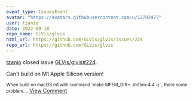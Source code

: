 ```yaml
---
event_type: IssuesEvent
avatar: "https://avatars.githubusercontent.com/u/1278247?"
user: tzanio
date: 2022-09-18
repo_name: GLVis/glvis
html_url: https://github.com/GLVis/glvis/issues/224
repo_url: https://github.com/GLVis/glvis
---
```


<a href='https://github.com/tzanio' target='_blank'>tzanio</a> closed issue <a href='https://github.com/GLVis/glvis/issues/224' target='_blank'>GLVis/glvis#224</a>.

<p>Can't build on M1 Apple Silicon version!</p><small>When build on macOS m1 with command `make MFEM_DIR=../mfem-4.4 -j `, there some problem....</small><a href='https://github.com/GLVis/glvis/issues/224' target='_blank'>View Comment</a>
